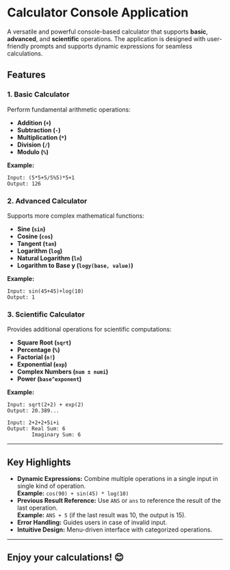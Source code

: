 
# Calculator Console Application

A versatile and powerful console-based calculator that supports **basic**, **advanced**, and **scientific** operations. The application is designed with user-friendly prompts and supports dynamic expressions for seamless calculations.



## Features

### **1. Basic Calculator**
Perform fundamental arithmetic operations:
- **Addition (`+`)**
- **Subtraction (`-`)**
- **Multiplication (`*`)**
- **Division (`/`)**
- **Modulo (`%`)**

**Example:**
```plaintext
Input: (5*5+5/5%5)*5+1
Output: 126
```

### **2. Advanced Calculator**
Supports more complex mathematical functions:
- **Sine (`sin`)**
- **Cosine (`cos`)**
- **Tangent (`tan`)**
- **Logarithm (`log`)**
- **Natural Logarithm (`ln`)**
- **Logarithm to Base y (`logy(base, value)`)**

**Example:**
```plaintext
Input: sin(45+45)+log(10)
Output: 1
```

### **3. Scientific Calculator**
Provides additional operations for scientific computations:
- **Square Root (`sqrt`)**
- **Percentage (`%`)**
- **Factorial (`n!`)**
- **Exponential (`exp`)**
- **Complex Numbers (`num ± numi`)**
- **Power (`base^exponent`)**

**Example:**
```plaintext
Input: sqrt(2+2) + exp(2)
Output: 20.389...
```
```plaintext
Input: 2+2+2+5i+i
Output: Real Sum: 6
        Imaginary Sum: 6
```

---

## Key Highlights
- **Dynamic Expressions:** Combine multiple operations in a single input in single kind of operation.  
  **Example:** `cos(90) + sin(45) * log(10)`
- **Previous Result Reference:** Use `ANS` or `ans` to reference the result of the last operation.  
  **Example:** `ANS + 5` (if the last result was 10, the output is 15).
- **Error Handling:** Guides users in case of invalid input.
- **Intuitive Design:** Menu-driven interface with categorized operations.

---

## Enjoy your calculations! 😊
```

